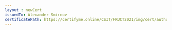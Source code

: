 ```yaml
--- 
layout : newCert 
issuedTo: Alexander Smirnov 
certificatePath: https://certifyme.online/CSIT/FRUCT2021/img/cert/author/AlexanderSmirnov_f4835.png
--- 
```

